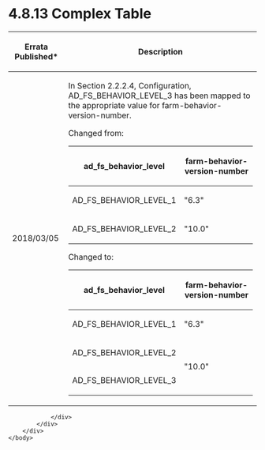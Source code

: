 <html dir="LTR" xmlns:mshelp="http://msdn.microsoft.com/mshelp" xmlns:ddue="http://ddue.schemas.microsoft.com/authoring/2003/5" xmlns:xlink="http://www.w3.org/1999/xlink" xmlns:tool="http://www.microsoft.com/tooltip">
    <head>
        <meta http-equiv="Content-Type" content="text/html; CHARSET=utf-8"></meta>
        <meta name="save" content="history"></meta>
        <title>4.8.13 Complex Table</title>
        <xml>
            <mshelp:toctitle title="4.8.13 Complex Table"></mshelp:toctitle>
            <mshelp:rltitle title="[MS-CANARYBLOCK]: Complex Table"></mshelp:rltitle>
            <mshelp:keyword index="A" term="e343c099-35b8-4de8-b13a-8071102e86bd"></mshelp:keyword>
            <mshelp:attr name="DCSext.ContentType" value="open specification"></mshelp:attr>
            <mshelp:attr name="AssetID" value="e343c099-35b8-4de8-b13a-8071102e86bd"></mshelp:attr>
            <mshelp:attr name="TopicType" value="kbRef"></mshelp:attr>
            <mshelp:attr name="DCSext.Title" value="[MS-CANARYBLOCK]: Complex Table" />
        </xml>
    </head>
    <body>
        <div id="header">
            <h1 class="heading">4.8.13 Complex Table</h1>
        </div>
        <div id="mainSection">
            <div id="mainBody">
                <div id="allHistory" class="saveHistory"></div>
                <div id="sectionSection0" class="section" name="collapseableSection">
                    

<table>
 <thead>
  <tr>
   <th>
   <p>Errata Published*</p>
   </th>
   <th>
   <p>Description</p>
   </th>
  </tr>
 </thead>
 <tr>
  <td>
  <p>2018/03/05</p>
  </td>
  <td>
  <p>In Section 2.2.2.4, Configuration,
  AD_FS_BEHAVIOR_LEVEL_3 has been mapped to the appropriate value for farm-behavior-version-number.</p>
  <p> </p>
  <p>Changed from:</p>
  <table>
   <thead>
    <tr>
     <th>
     <p>ad_fs_behavior_level</p>
     </th>
     <th>
     <p>farm-behavior-version-number</p>
     </th>
    </tr>
   </thead>
   <tr>
    <td>
    <p>AD_FS_BEHAVIOR_LEVEL_1</p>
    </td>
    <td>
    <p>&quot;6.3&quot;</p>
    </td>
   </tr>
   <tr>
    <td>
    <p>AD_FS_BEHAVIOR_LEVEL_2</p>
    </td>
    <td>
    <p>&quot;10.0&quot;</p>
    </td>
   </tr>
  </table>
  <p> </p>
  <p>Changed to:</p>
  <table>
   <thead>
    <tr>
     <th>
     <p>ad_fs_behavior_level</p>
     </th>
     <th>
     <p>farm-behavior-version-number</p>
     </th>
    </tr>
   </thead>
   <tr>
    <td>
    <p>AD_FS_BEHAVIOR_LEVEL_1</p>
    </td>
    <td>
    <p>&quot;6.3&quot;</p>
    </td>
   </tr>
   <tr>
    <td>
    <p>AD_FS_BEHAVIOR_LEVEL_2<br><br></p>
    <p>AD_FS_BEHAVIOR_LEVEL_3</p>
    </td>
    <td>
    <p>&quot;10.0&quot;</p>
    </td>
   </tr>
  </table>
  <p>
  </td>
 </tr>
</table>


                </div>
            </div>
        </div>
    </body>
</html>